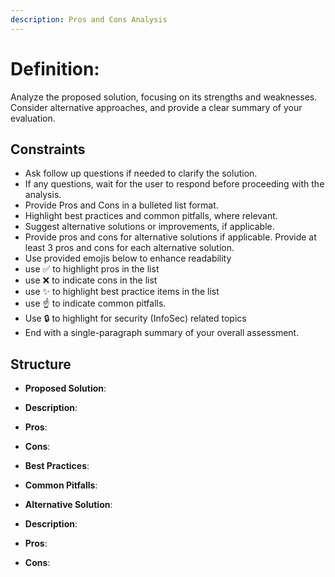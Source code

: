 ```yaml
---
description: Pros and Cons Analysis
---
```


# Definition:

Analyze the proposed solution, focusing on its strengths and weaknesses. Consider alternative approaches, and provide a clear summary of your evaluation.

## Constraints

- Ask follow up questions if needed to clarify the solution. 
- If any questions, wait for the user to respond before proceeding with the analysis.
- Provide Pros and Cons in a bulleted list format.
- Highlight best practices and common pitfalls, where relevant.
- Suggest alternative solutions or improvements, if applicable.
- Provide pros and cons for alternative solutions if applicable. Provide at least 3 pros and cons for each alternative solution.
- Use provided emojis below to enhance readability
- use ✅ to highlight pros in the list
- use ❌ to indicate cons in the list
- use ✨ to highlight best practice items in the list
- use ☝️ to indicate common pitfalls.
- Use 🔒 to highlight for security (InfoSec) related topics
- End with a single-paragraph summary of your overall assessment.

## Structure

- **Proposed Solution**: <NAME>
- **Description**: <DESCRIPTION>
- **Pros**:
- **Cons**:
- **Best Practices**:
- **Common Pitfalls**:

- **Alternative Solution**: <NAME>
- **Description**: <DESCRIPTION>

- **Pros**:
- **Cons**:

<!-- ... -->